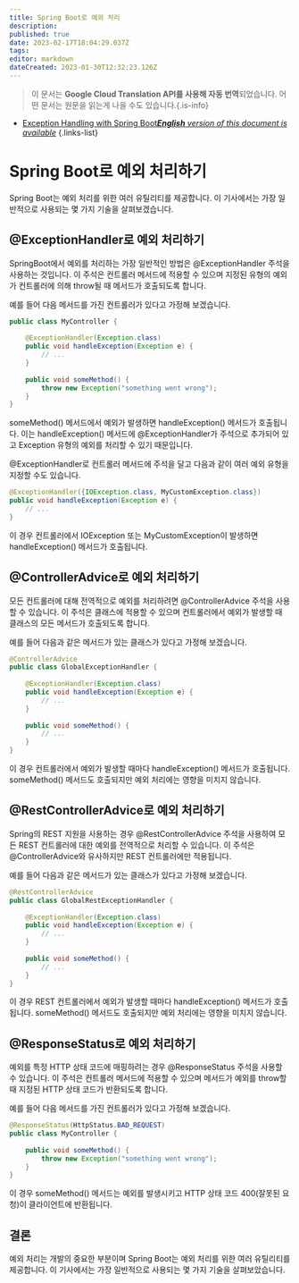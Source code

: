 ```yaml
---
title: Spring Boot로 예외 처리
description: 
published: true
date: 2023-02-17T18:04:29.037Z
tags: 
editor: markdown
dateCreated: 2023-01-30T12:32:23.126Z
---
```


> 이 문서는 **Google Cloud Translation API를 사용해 자동 번역**되었습니다.
어떤 문서는 원문을 읽는게 나을 수도 있습니다.{.is-info}
- [Exception Handling with Spring Boot***English** version of this document is available*](/en/Knowledge-base/Spring-Boot/exception-handling-with-spring-boot)
{.links-list}

    
    
# Spring Boot로 예외 처리하기

Spring Boot는 예외 처리를 위한 여러 유틸리티를 제공합니다. 이 기사에서는 가장 일반적으로 사용되는 몇 가지 기술을 살펴보겠습니다.

## @ExceptionHandler로 예외 처리하기

SpringBoot에서 예외를 처리하는 가장 일반적인 방법은 @ExceptionHandler 주석을 사용하는 것입니다. 이 주석은 컨트롤러 메서드에 적용할 수 있으며 지정된 유형의 예외가 컨트롤러에 의해 throw될 때 메서드가 호출되도록 합니다.

예를 들어 다음 메서드를 가진 컨트롤러가 있다고 가정해 보겠습니다.

```java
public class MyController {
    
    @ExceptionHandler(Exception.class)
    public void handleException(Exception e) {
        // ...
    }
    
    public void someMethod() {
        throw new Exception("something went wrong");
    }
}
```

someMethod() 메서드에서 예외가 발생하면 handleException() 메서드가 호출됩니다. 이는 handleException() 메서드에 @ExceptionHandler가 주석으로 추가되어 있고 Exception 유형의 예외를 처리할 수 있기 때문입니다.

@ExceptionHandler로 컨트롤러 메서드에 주석을 달고 다음과 같이 여러 예외 유형을 지정할 수도 있습니다.

```java
@ExceptionHandler({IOException.class, MyCustomException.class})
public void handleException(Exception e) {
    // ...
}
```

이 경우 컨트롤러에서 IOException 또는 MyCustomException이 발생하면 handleException() 메서드가 호출됩니다.

## @ControllerAdvice로 예외 처리하기

모든 컨트롤러에 대해 전역적으로 예외를 처리하려면 @ControllerAdvice 주석을 사용할 수 있습니다. 이 주석은 클래스에 적용할 수 있으며 컨트롤러에서 예외가 발생할 때 클래스의 모든 메서드가 호출되도록 합니다.

예를 들어 다음과 같은 메서드가 있는 클래스가 있다고 가정해 보겠습니다.

```java
@ControllerAdvice
public class GlobalExceptionHandler {
    
    @ExceptionHandler(Exception.class)
    public void handleException(Exception e) {
        // ...
    }
    
    public void someMethod() {
        // ...
    }
}
```

이 경우 컨트롤러에서 예외가 발생할 때마다 handleException() 메서드가 호출됩니다. someMethod() 메서드도 호출되지만 예외 처리에는 영향을 미치지 않습니다.

## @RestControllerAdvice로 예외 처리하기

Spring의 REST 지원을 사용하는 경우 @RestControllerAdvice 주석을 사용하여 모든 REST 컨트롤러에 대한 예외를 전역적으로 처리할 수 있습니다. 이 주석은 @ControllerAdvice와 유사하지만 REST 컨트롤러에만 적용됩니다.

예를 들어 다음과 같은 메서드가 있는 클래스가 있다고 가정해 보겠습니다.

```java
@RestControllerAdvice
public class GlobalRestExceptionHandler {
    
    @ExceptionHandler(Exception.class)
    public void handleException(Exception e) {
        // ...
    }
    
    public void someMethod() {
        // ...
    }
}
```

이 경우 REST 컨트롤러에서 예외가 발생할 때마다 handleException() 메서드가 호출됩니다. someMethod() 메서드도 호출되지만 예외 처리에는 영향을 미치지 않습니다.

## @ResponseStatus로 예외 처리하기

예외를 특정 HTTP 상태 코드에 매핑하려는 경우 @ResponseStatus 주석을 사용할 수 있습니다. 이 주석은 컨트롤러 메서드에 적용할 수 있으며 메서드가 예외를 throw할 때 지정된 HTTP 상태 코드가 반환되도록 합니다.

예를 들어 다음 메서드를 가진 컨트롤러가 있다고 가정해 보겠습니다.

```java
@ResponseStatus(HttpStatus.BAD_REQUEST)
public class MyController {
    
    public void someMethod() {
        throw new Exception("something went wrong");
    }
}
```

이 경우 someMethod() 메서드는 예외를 발생시키고 HTTP 상태 코드 400(잘못된 요청)이 클라이언트에 반환됩니다.

## 결론

예외 처리는 개발의 중요한 부분이며 Spring Boot는 예외 처리를 위한 여러 유틸리티를 제공합니다. 이 기사에서는 가장 일반적으로 사용되는 몇 가지 기술을 살펴보았습니다.